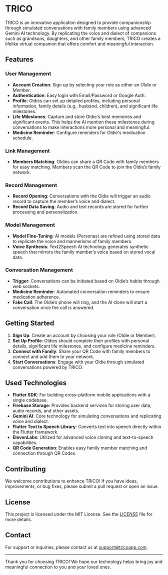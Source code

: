 # TRICO

TRICO is an innovative application designed to provide companionship through simulated conversations with family members using advanced Gemini AI technology. By replicating the voice and dialect of companions such as grandsons, daughters, and other family members, TRICO creates a lifelike virtual companion that offers comfort and meaningful interaction.

## Features

### User Management

- **Account Creation**: Sign up by selecting your role as either an *Oldie* or *Member*.
- **Authentication**: Easy login with Email/Password or Google Auth.
- **Profile**: Oldies can set up detailed profiles, including personal information, family details (e.g., husband, children), and significant life milestones.
- **Life Milestones**: Capture and store Oldie's best memories and significant events. This helps the AI mention these milestones during conversations to make interactions more personal and meaningful.
- **Medicine Reminder**: Configure reminders for Oldie's medication schedule.

### Link Management

- **Members Matching**: Oldies can share a QR Code with family members for easy matching. Members scan the QR Code to join the Oldie’s family network.

### Record Management

- **Record Opening**: Conversations with the Oldie will trigger an audio record to capture the member’s voice and dialect.
- **Record Data Saving**: Audio and text records are stored for further processing and personalization.

### Model Management

- **Model Fine-Tuning**: AI models (Personas) are refined using stored data to replicate the voice and mannerisms of family members.
- **Voice Synthesis**: Text2Speech AI technology generates synthetic speech that mirrors the family member’s voice based on stored vocal data.

### Conversation Management

- **Trigger**: Conversations can be initiated based on Oldie’s habits through web sockets.
- **Medicine Reminder**: Automated conversation reminders to ensure medication adherence.
- **Fake Call**: The Oldie’s phone will ring, and the AI clone will start a conversation once the call is answered.

## Getting Started

1. **Sign Up**: Create an account by choosing your role (Oldie or Member).
2. **Set Up Profile**: Oldies should complete their profiles with personal details, significant life milestones, and configure medicine reminders.
3. **Connect with Family**: Share your QR Code with family members to connect and add them to your network.
4. **Start Conversations**: Engage with your Oldie through simulated conversations powered by TRICO.

## Used Technologies

- **Flutter SDK**: For building cross-platform mobile applications with a single codebase.
- **Firebase Storage**: Provides backend services for storing user data, audio records, and other assets.
- **Gemini AI**: Core technology for simulating conversations and replicating voice and dialect.
- **Flutter Text to Speech Library**: Converts text into speech directly within the Flutter framework.
- **ElevenLabs**: Utilized for advanced voice cloning and text-to-speech capabilities.
- **QR Code Generation**: Enables easy family member matching and connection through QR Codes.

## Contributing

We welcome contributions to enhance TRICO! If you have ideas, improvements, or bug fixes, please submit a pull request or open an issue.

## License

This project is licensed under the MIT License. See the [LICENSE](LICENSE) file for more details.

## Contact

For support or inquiries, please contact us at [support@tricoapp.com](mailto:support@tricoapp.com).

---

Thank you for choosing TRICO! We hope our technology helps bring joy and meaningful connection to you and your loved ones.